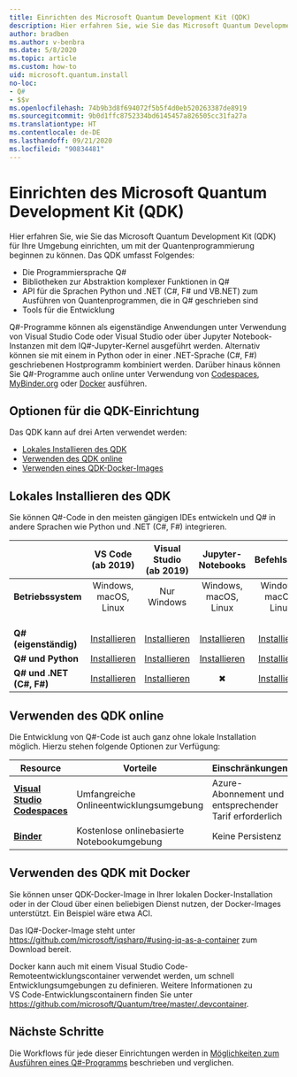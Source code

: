 ```yaml
---
title: Einrichten des Microsoft Quantum Development Kit (QDK)
description: Hier erfahren Sie, wie Sie das Microsoft Quantum Development Kit (QDK) für verschiedene Umgebungen einrichten.
author: bradben
ms.author: v-benbra
ms.date: 5/8/2020
ms.topic: article
ms.custom: how-to
uid: microsoft.quantum.install
no-loc:
- Q#
- $$v
ms.openlocfilehash: 74b9b3d8f694072f5b5f4d0eb520263387de8919
ms.sourcegitcommit: 9b0d1ffc8752334bd6145457a826505cc31fa27a
ms.translationtype: HT
ms.contentlocale: de-DE
ms.lasthandoff: 09/21/2020
ms.locfileid: "90834481"
---
```

# <a name="setting-up-the-microsoft-quantum-development-kit-qdk"></a>Einrichten des Microsoft Quantum Development Kit (QDK)

Hier erfahren Sie, wie Sie das Microsoft Quantum Development Kit (QDK) für Ihre Umgebung einrichten, um mit der Quantenprogrammierung beginnen zu können. Das QDK umfasst Folgendes:

- Die Programmiersprache Q#
- Bibliotheken zur Abstraktion komplexer Funktionen in Q#
- API für die Sprachen Python und .NET (C#, F# und VB.NET) zum Ausführen von Quantenprogrammen, die in Q# geschrieben sind
- Tools für die Entwicklung

Q#-Programme können als eigenständige Anwendungen unter Verwendung von Visual Studio Code oder Visual Studio oder über Jupyter Notebook-Instanzen mit dem IQ#-Jupyter-Kernel ausgeführt werden. Alternativ können sie mit einem in Python oder in einer .NET-Sprache (C#, F#) geschriebenen Hostprogramm kombiniert werden. Darüber hinaus können Sie Q#-Programme auch online unter Verwendung von [Codespaces](https://online.visualstudio.com/), [MyBinder.org](https://mybinder.org/) oder [Docker](#use-the-qdk-with-docker) ausführen. 

## <a name="options-for-setting-up-the-qdk"></a>Optionen für die QDK-Einrichtung

Das QDK kann auf drei Arten verwendet werden:

- [Lokales Installieren des QDK](#install-the-qdk-locally)
- [Verwenden des QDK online](#use-the-qdk-online)
- [Verwenden eines QDK-Docker-Images](#use-the-qdk-with-docker)

## <a name="install-the-qdk-locally"></a>Lokales Installieren des QDK

Sie können Q#-Code in den meisten gängigen IDEs entwickeln und Q# in andere Sprachen wie Python und .NET (C#, F#) integrieren.

|&nbsp; | **VS Code<br>(ab 2019)**| **Visual Studio<br>(ab 2019)** | **Jupyter-Notebooks** | **Befehlszeile**|
|:-----|:-----:|:-----:|:-----:|:-----:|
|**Betriebssystem** |Windows, macOS, Linux |Nur Windows |Windows, macOS, Linux |Windows, macOS, Linux |
|<br>**Q# (eigenständig)** |<br>[Installieren](xref:microsoft.quantum.install.standalone) |<br> [Installieren](xref:microsoft.quantum.install.standalone)  |<br> [Installieren](xref:microsoft.quantum.install.jupyter) |<br>[Installieren](xref:microsoft.quantum.install.standalone)|
|**Q# und Python** |[Installieren](xref:microsoft.quantum.install.python) |[Installieren](xref:microsoft.quantum.install.python) |[Installieren](xref:microsoft.quantum.install.jupyter) |[Installieren](xref:microsoft.quantum.install.python) |
|**Q# und .NET (C#, F#)**|[Installieren](xref:microsoft.quantum.install.cs) |[Installieren](xref:microsoft.quantum.install.cs)|&#10006; |[Installieren](xref:microsoft.quantum.install.cs) |

## <a name="use-the-qdk-online"></a>Verwenden des QDK online

Die Entwicklung von Q#-Code ist auch ganz ohne lokale Installation möglich. Hierzu stehen folgende Optionen zur Verfügung:

|Resource|Vorteile|Einschränkungen|
|---|---|---|
|[**Visual Studio Codespaces**](xref:microsoft.quantum.install.standalone)|Umfangreiche Onlineentwicklungsumgebung  |Azure-Abonnement und entsprechender Tarif erforderlich |
|[**Binder**](xref:microsoft.quantum.install.binder) | Kostenlose onlinebasierte Notebookumgebung |Keine Persistenz |

## <a name="use-the-qdk-with-docker"></a>Verwenden des QDK mit Docker

Sie können unser QDK-Docker-Image in Ihrer lokalen Docker-Installation oder in der Cloud über einen beliebigen Dienst nutzen, der Docker-Images unterstützt. Ein Beispiel wäre etwa ACI.

Das IQ#-Docker-Image steht unter https://github.com/microsoft/iqsharp/#using-iq-as-a-container zum Download bereit. 

Docker kann auch mit einem Visual Studio Code-Remoteentwicklungscontainer verwendet werden, um schnell Entwicklungsumgebungen zu definieren. Weitere Informationen zu VS Code-Entwicklungscontainern finden Sie unter https://github.com/microsoft/Quantum/tree/master/.devcontainer.

## <a name="next-steps"></a>Nächste Schritte

Die Workflows für jede dieser Einrichtungen werden in [Möglichkeiten zum Ausführen eines Q#-Programms](xref:microsoft.quantum.guide.host-programs) beschrieben und verglichen.

